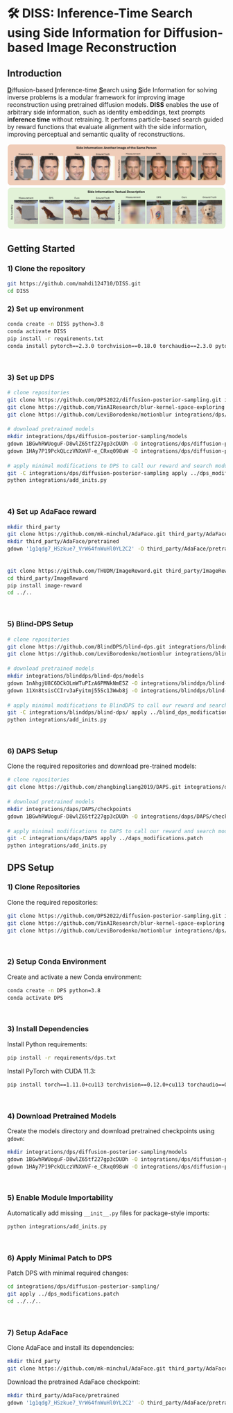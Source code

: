# 🛠️ DISS: Inference-Time Search using Side Information for Diffusion-based Image Reconstruction

## Introduction
<ins>**D**</ins>iffusion-based <ins>**I**</ins>nference-time <ins>**S**</ins>earch using <ins>**S**</ins>ide Information for solving inverse problems is a modular framework for improving image reconstruction using pretrained diffusion models.
**DISS** enables the use of arbitrary side information, such as identity embeddings, text prompts **inference time** without retraining. It performs particle-based search guided by reward functions that evaluate alignment with the side information, improving perceptual and semantic quality of reconstructions.

<p align="center">
  <img src="images/teaser.jpg" alt="Teaser" width="800"/>
</p>

## Getting Started
### 1) Clone the repository
```bash
git https://github.com/mahdi124710/DISS.git
cd DISS
````

### 2) Set up environment
```bash
conda create -n DISS python=3.8
conda activate DISS
pip install -r requirements.txt
conda install pytorch==2.3.0 torchvision==0.18.0 torchaudio==2.3.0 pytorch-cuda=12.1 -c pytorch -c nvidia
````
<br />

### 3) Set up DPS
```bash
# clone repositories
git clone https://github.com/DPS2022/diffusion-posterior-sampling.git integrations/dps/diffusion-posterior-sampling
git clone https://github.com/VinAIResearch/blur-kernel-space-exploring integrations/dps/diffusion-posterior-sampling/bkse
git clone https://github.com/LeviBorodenko/motionblur integrations/dps/diffusion-posterior-sampling/motionblur

# download pretrained models
mkdir integrations/dps/diffusion-posterior-sampling/models
gdown 1BGwhRWUoguF-D8wlZ65tf227gp3cDUDh -O integrations/dps/diffusion-posterior-sampling/models/ffhq_10m.pt
gdown 1HAy7P19PckQLczVNXmVF-e_CRxq098uW -O integrations/dps/diffusion-posterior-sampling/models/imagenet256.pt

# apply minimal modifications to DPS to call our reward and search modules
git -C integrations/dps/diffusion-posterior-sampling apply ../dps_modifications.patch
python integrations/add_inits.py
````
<br />

### 4) Set up AdaFace reward
```bash
mkdir third_party
git clone https://github.com/mk-minchul/AdaFace.git third_party/AdaFace
mkdir third_party/AdaFace/pretrained
gdown '1g1qdg7_HSzkue7_VrW64fnWuHl0YL2C2' -O third_party/AdaFace/pretrained/adaface_ir50_ms1mv2.ckpt


git clone https://github.com/THUDM/ImageReward.git third_party/ImageReward
cd third_party/ImageReward
pip install image-reward
cd ../..
````
<br />



### 5) Blind-DPS Setup

```bash
# clone repositories
git clone https://github.com/BlindDPS/blind-dps.git integrations/blinddps/blind-dps
git clone https://github.com/LeviBorodenko/motionblur integrations/blinddps/blind-dps/motionblur

# download pretrained models
mkdir integrations/blinddps/blind-dps/models
gdown 1nAhgjU8C6DCkOLmWTuPIzA6PMNkNmE5Z -O integrations/blinddps/blind-dps/models/ffhq_10m.pt
gdown 11Xn8tsisCCIrv3aFyitmj55Sc13Wwb8j -O integrations/blinddps/blind-dps/models/kernel_checkpoint.pt

# apply minimal modifications to BlindDPS to call our reward and search modules
git -C integrations/blinddps/blind-dps/ apply ../blind_dps_modifications.patch
python integrations/add_inits.py
````

<br />

### 6) DAPS Setup

Clone the required repositories and download pre-trained models:

```bash
# clone repositories
git clone https://github.com/zhangbingliang2019/DAPS.git integrations/daps/DAPS

# download pretrained models
mkdir integrations/daps/DAPS/checkpoints
gdown 1BGwhRWUoguF-D8wlZ65tf227gp3cDUDh -O integrations/daps/DAPS/checkpoints/ffhq256.pt

# apply minimal modifications to DAPS to call our reward and search modules
git -C integrations/daps/DAPS apply ../daps_modifications.patch
python integrations/add_inits.py
````















## DPS Setup
### 1) Clone Repositories

Clone the required repositories:

```bash
git clone https://github.com/DPS2022/diffusion-posterior-sampling.git integrations/dps/diffusion-posterior-sampling
git clone https://github.com/VinAIResearch/blur-kernel-space-exploring integrations/dps/diffusion-posterior-sampling/bkse
git clone https://github.com/LeviBorodenko/motionblur integrations/dps/diffusion-posterior-sampling/motionblur
````

<br />

### 2) Setup Conda Environment

Create and activate a new Conda environment:

```bash
conda create -n DPS python=3.8
conda activate DPS
```

<br />

### 3) Install Dependencies

Install Python requirements:

```bash
pip install -r requirements/dps.txt
```

Install PyTorch with CUDA 11.3:

```bash
pip install torch==1.11.0+cu113 torchvision==0.12.0+cu113 torchaudio==0.11.0 --extra-index-url https://download.pytorch.org/whl/cu113
```

<br />

### 4) Download Pretrained Models

Create the models directory and download pretrained checkpoints using `gdown`:

```bash
mkdir integrations/dps/diffusion-posterior-sampling/models
gdown 1BGwhRWUoguF-D8wlZ65tf227gp3cDUDh -O integrations/dps/diffusion-posterior-sampling/models/ffhq_10m.pt
gdown 1HAy7P19PckQLczVNXmVF-e_CRxq098uW -O integrations/dps/diffusion-posterior-sampling/models/imagenet256.pt
```

<br />

### 5) Enable Module Importability

Automatically add missing `__init__.py` files for package-style imports:

```bash
python integrations/add_inits.py
```

<br />

### 6) Apply Minimal Patch to DPS

Patch DPS with minimal required changes:

```bash
cd integrations/dps/diffusion-posterior-sampling/
git apply ../dps_modifications.patch
cd ../../..
```

<br />

### 7) Setup AdaFace

Clone AdaFace and install its dependencies:

```bash
mkdir third_party
git clone https://github.com/mk-minchul/AdaFace.git third_party/AdaFace
```

Download the pretrained AdaFace checkpoint:

```bash
mkdir third_party/AdaFace/pretrained
gdown '1g1qdg7_HSzkue7_VrW64fnWuHl0YL2C2' -O third_party/AdaFace/pretrained/adaface_ir50_ms1mv2.ckpt
```

